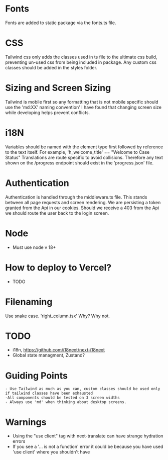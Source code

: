 
# Fonts
Fonts are added to static package via the fonts.ts file.

# CSS
Tailwind css only adds the classes used in ts file to the ultimate css build, preventing un-used css from being included in package.
Any custom css classes should be added in the styles folder.

# Sizing and Screen Sizing
Tailwind is mobile first so any formatting that is not mobile specific should use the 'md:XX' naming convention'
I have found that changing screen size while developing helps prevent conflicts.

# i18N
Variables should be named with the element type first followed by reference to the text itself. For example, 'h_welcome_title' == "Welcome to Case Status"
Translations are route specific to avoid collisions. Therefore any text shown on the /progress endpoint should exist in the 'progress.json' file.

# Authentication
Authentication is handled through the middleware.ts file. This stands between all page requests and screen rendering. We are persisting a token granted from the Api in our cookies. Should we receive a 403 from the Api we should route the user back to the login screen.

# Node
- Must use node v 18+

# How to deploy to Vercel?
- TODO

# Filenaming
Use snake case. 'right_column.tsx'
Why? Why not.

# TODO
- i18n, https://github.com/i18next/next-i18next
- Global state managment, Zustand?

# Guiding Points
    - Use Tailwind as much as you can, custom classes should be used only if tailwind classes have been exhausted
    -All components should be tested on 3 screen widths
    - Always use 'md' when thinking about desktop screens.


# Warnings
- Using the "use client" tag with next-translate can have strange hydration errors
- If you see a '... is not a function' error it could be because you have used 'use client' where you shouldn't have